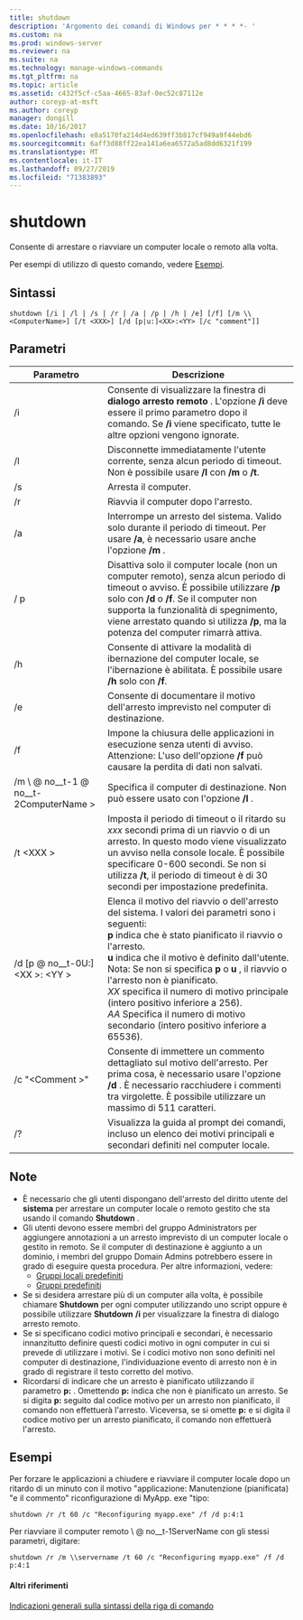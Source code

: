 ```yaml
---
title: shutdown
description: 'Argomento dei comandi di Windows per * * * *- '
ms.custom: na
ms.prod: windows-server
ms.reviewer: na
ms.suite: na
ms.technology: manage-windows-commands
ms.tgt_pltfrm: na
ms.topic: article
ms.assetid: c432f5cf-c5aa-4665-83af-0ec52c87112e
author: coreyp-at-msft
ms.author: coreyp
manager: dongill
ms.date: 10/16/2017
ms.openlocfilehash: e8a5170fa214d4ed639ff3b817cf949a9f44ebd6
ms.sourcegitcommit: 6aff3d88ff22ea141a6ea6572a5ad8dd6321f199
ms.translationtype: MT
ms.contentlocale: it-IT
ms.lasthandoff: 09/27/2019
ms.locfileid: "71383893"
---
```

# <a name="shutdown"></a>shutdown



Consente di arrestare o riavviare un computer locale o remoto alla volta.

Per esempi di utilizzo di questo comando, vedere [Esempi](#BKMK_examples).

## <a name="syntax"></a>Sintassi

```
shutdown [/i | /l | /s | /r | /a | /p | /h | /e] [/f] [/m \\<ComputerName>] [/t <XXX>] [/d [p|u:]<XX>:<YY> [/c "comment"]] 
```

## <a name="parameters"></a>Parametri

|Parametro|Descrizione|
|---------|-----------|
|/i|Consente di visualizzare la finestra di **dialogo arresto remoto** . L'opzione **/i** deve essere il primo parametro dopo il comando. Se **/i** viene specificato, tutte le altre opzioni vengono ignorate.|
|/l|Disconnette immediatamente l'utente corrente, senza alcun periodo di timeout. Non è possibile usare **/l** con **/m** o **/t**.|
|/s|Arresta il computer.|
|/r|Riavvia il computer dopo l'arresto.|
|/a|Interrompe un arresto del sistema. Valido solo durante il periodo di timeout. Per usare **/a**, è necessario usare anche l'opzione **/m** .|
|/ p|Disattiva solo il computer locale (non un computer remoto), senza alcun periodo di timeout o avviso. È possibile utilizzare **/p** solo con **/d** o **/f**. Se il computer non supporta la funzionalità di spegnimento, viene arrestato quando si utilizza **/p**, ma la potenza del computer rimarrà attiva.|
|/h|Consente di attivare la modalità di ibernazione del computer locale, se l'ibernazione è abilitata. È possibile usare **/h** solo con **/f**.|
|/e|Consente di documentare il motivo dell'arresto imprevisto nel computer di destinazione.|
|/f|Impone la chiusura delle applicazioni in esecuzione senza utenti di avviso.</br>Attenzione: L'uso dell'opzione **/f** può causare la perdita di dati non salvati.|
|/m \\ @ no__t-1 @ no__t-2ComputerName >|Specifica il computer di destinazione. Non può essere usato con l'opzione **/l** .|
|/t \<XXX >|Imposta il periodo di timeout o il ritardo su *xxx* secondi prima di un riavvio o di un arresto. In questo modo viene visualizzato un avviso nella console locale. È possibile specificare 0-600 secondi. Se non si utilizza **/t**, il periodo di timeout è di 30 secondi per impostazione predefinita.|
|/d [p @ no__t-0U:] \<XX >: \<YY >|Elenca il motivo del riavvio o dell'arresto del sistema. I valori dei parametri sono i seguenti:</br>**p** indica che è stato pianificato il riavvio o l'arresto.</br>**u** indica che il motivo è definito dall'utente.</br>Nota: Se non si specifica **p** o **u** , il riavvio o l'arresto non è pianificato.</br>*XX* specifica il numero di motivo principale (intero positivo inferiore a 256).</br>*AA* Specifica il numero di motivo secondario (intero positivo inferiore a 65536).|
|/c "\<Comment >"|Consente di immettere un commento dettagliato sul motivo dell'arresto. Per prima cosa, è necessario usare l'opzione **/d** . È necessario racchiudere i commenti tra virgolette. È possibile utilizzare un massimo di 511 caratteri.|
|/?|Visualizza la guida al prompt dei comandi, incluso un elenco dei motivi principali e secondari definiti nel computer locale.|

## <a name="remarks"></a>Note

-   È necessario che gli utenti dispongano dell'arresto del diritto utente del **sistema** per arrestare un computer locale o remoto gestito che sta usando il comando **Shutdown** .
-   Gli utenti devono essere membri del gruppo Administrators per aggiungere annotazioni a un arresto imprevisto di un computer locale o gestito in remoto. Se il computer di destinazione è aggiunto a un dominio, i membri del gruppo Domain Admins potrebbero essere in grado di eseguire questa procedura. Per altre informazioni, vedere:  
    -   [Gruppi locali predefiniti](https://technet.microsoft.com/library/cc785098(v=ws.10).aspx)
    -   [Gruppi predefiniti](https://technet.microsoft.com/library/cc756898(v=ws.10).aspx)
-   Se si desidera arrestare più di un computer alla volta, è possibile chiamare **Shutdown** per ogni computer utilizzando uno script oppure è possibile utilizzare **Shutdown** **/i** per visualizzare la finestra di dialogo arresto remoto.
-   Se si specificano codici motivo principali e secondari, è necessario innanzitutto definire questi codici motivo in ogni computer in cui si prevede di utilizzare i motivi. Se i codici motivo non sono definiti nel computer di destinazione, l'individuazione evento di arresto non è in grado di registrare il testo corretto del motivo.
-   Ricordarsi di indicare che un arresto è pianificato utilizzando il parametro **p:** . Omettendo **p:** indica che non è pianificato un arresto. Se si digita **p:** seguito dal codice motivo per un arresto non pianificato, il comando non effettuerà l'arresto. Viceversa, se si omette **p:** e si digita il codice motivo per un arresto pianificato, il comando non effettuerà l'arresto.

## <a name="BKMK_examples"></a>Esempi

Per forzare le applicazioni a chiudere e riavviare il computer locale dopo un ritardo di un minuto con il motivo "applicazione: Manutenzione (pianificata) "e il commento" riconfigurazione di MyApp. exe "tipo:
```
shutdown /r /t 60 /c "Reconfiguring myapp.exe" /f /d p:4:1
```
Per riavviare il computer remoto \\ @ no__t-1ServerName con gli stessi parametri, digitare:
```
shutdown /r /m \\servername /t 60 /c "Reconfiguring myapp.exe" /f /d p:4:1
```

#### <a name="additional-references"></a>Altri riferimenti

[Indicazioni generali sulla sintassi della riga di comando](command-line-syntax-key.md)
